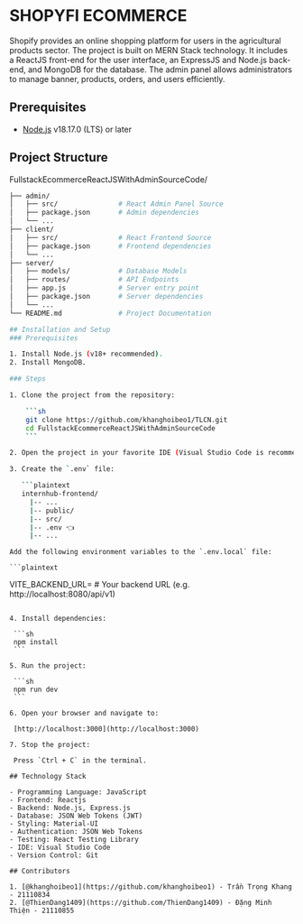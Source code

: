# SHOPYFI ECOMMERCE

Shopify provides an online shopping platform for users in the agricultural products sector. The project is built on MERN Stack technology. It includes a ReactJS front-end for the user interface, an ExpressJS and Node.js back-end, and MongoDB for the database. The admin panel allows administrators to manage banner, products, orders, and users efficiently.

## Prerequisites

- [Node.js](https://nodejs.org/en/download/package-manager) v18.17.0 (LTS) or later

## Project Structure
FullstackEcommerceReactJSWithAdminSourceCode/
```bash
├── admin/
│   ├── src/               # React Admin Panel Source
│   ├── package.json       # Admin dependencies
│   └── ...
├── client/
│   ├── src/               # React Frontend Source
│   ├── package.json       # Frontend dependencies
│   └── ...
├── server/
│   ├── models/            # Database Models
│   ├── routes/            # API Endpoints
│   ├── app.js             # Server entry point
│   ├── package.json       # Server dependencies
│   └── ...
└── README.md              # Project Documentation

## Installation and Setup
### Prerequisites

1. Install Node.js (v18+ recommended).
2. Install MongoDB.

### Steps

1. Clone the project from the repository:

    ```sh
    git clone https://github.com/khanghoibeo1/TLCN.git
    cd FullstackEcommerceReactJSWithAdminSourceCode
    ```

2. Open the project in your favorite IDE (Visual Studio Code is recommended).

3. Create the `.env` file:

   ```plaintext
   internhub-frontend/
     |-- ...
     |-- public/
     |-- src/
     |-- .env 👈
     |-- ...
   ```

    Add the following environment variables to the `.env.local` file:

    ```plaintext
   VITE_BACKEND_URL= # Your backend URL (e.g. http://localhost:8080/api/v1)
   ```

4. Install dependencies:

    ```sh
    npm install
    ```

5. Run the project:

    ```sh
    npm run dev
    ```

6. Open your browser and navigate to:

    [http://localhost:3000](http://localhost:3000)

7. Stop the project:

    Press `Ctrl + C` in the terminal.

## Technology Stack

- Programming Language: JavaScript
- Frontend: Reactjs
- Backend: Node.js, Express.js
- Database: JSON Web Tokens (JWT)
- Styling: Material-UI
- Authentication: JSON Web Tokens
- Testing: React Testing Library
- IDE: Visual Studio Code
- Version Control: Git

## Contributors

1. [@khanghoibeo1](https://github.com/khanghoibeo1) - Trần Trọng Khang - 21110834
2. [@ThienDang1409](https://github.com/ThienDang1409) - Đặng Minh Thiện - 21110855

